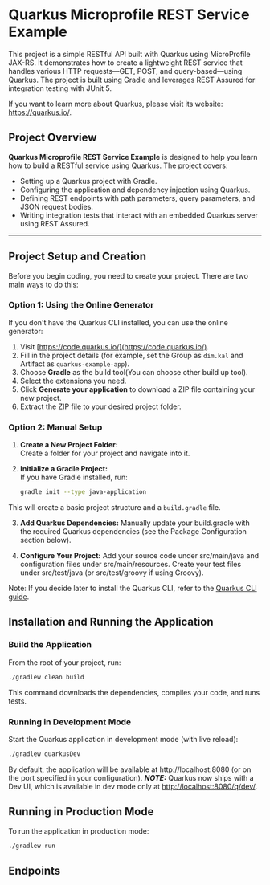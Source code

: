 # Quarkus Microprofile REST Service Example
This project is a simple RESTful API built with Quarkus using MicroProfile JAX-RS. 
It demonstrates how to create a lightweight REST service that handles various HTTP requests—GET, POST, and query-based—using Quarkus. 
The project is built using Gradle and leverages REST Assured for integration testing with JUnit 5.

If you want to learn more about Quarkus, please visit its website: <https://quarkus.io/>.


## Project Overview

**Quarkus Microprofile REST Service Example** is designed to help you learn how to build a RESTful service using Quarkus. The project covers:

- Setting up a Quarkus project with Gradle.
- Configuring the application and dependency injection using Quarkus.
- Defining REST endpoints with path parameters, query parameters, and JSON request bodies.
- Writing integration tests that interact with an embedded Quarkus server using REST Assured.

---

## Project Setup and Creation

Before you begin coding, you need to create your project. There are two main ways to do this:

### Option 1: Using the Online Generator

If you don't have the Quarkus CLI installed, you can use the online generator:

1. Visit [https://code.quarkus.io/](https://code.quarkus.io/).
2. Fill in the project details (for example, set the Group as `dim.kal` and Artifact as `quarkus-example-app`).
3. Choose **Gradle** as the build tool(You can choose other build up tool).
4. Select the extensions you need.
5. Click **Generate your application** to download a ZIP file containing your new project.
6. Extract the ZIP file to your desired project folder.

### Option 2: Manual Setup

1. **Create a New Project Folder:**  
   Create a folder for your project and navigate into it.

2. **Initialize a Gradle Project:**  
   If you have Gradle installed, run:
   ```bash
   gradle init --type java-application
   ```
This will create a basic project structure and a `build.gradle` file.

3. **Add Quarkus Dependencies:**
Manually update your build.gradle with the required Quarkus dependencies (see the Package Configuration section below).

4. **Configure Your Project:**
Add your source code under src/main/java and configuration files under src/main/resources. Create your test files under src/test/java (or src/test/groovy if using Groovy).

Note: If you decide later to install the Quarkus CLI, refer to the [Quarkus CLI guide](https://quarkus.io/guides/cli-tooling).


## Installation and Running the Application
### Build the Application
From the root of your project, run:


```bash
./gradlew clean build
```
This command downloads the dependencies, compiles your code, and runs tests.

### Running in Development Mode
Start the Quarkus application in development mode (with live reload):

```bash
./gradlew quarkusDev
```
By default, the application will be available at http://localhost:8080 (or on the port specified in your configuration).
**_NOTE:_**  Quarkus now ships with a Dev UI, which is available in dev mode only at <http://localhost:8080/q/dev/>.

## Running in Production Mode
To run the application in production mode:

```bash
./gradlew run
```


## Endpoints

